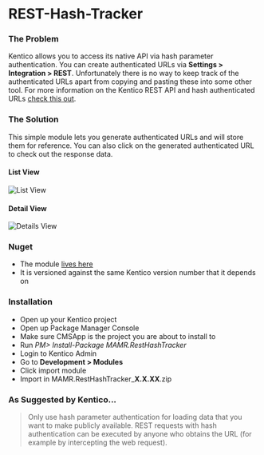 # REST-Hash-Tracker

### The Problem
Kentico allows you to access its native API via hash parameter authentication.  You can create authenticated URLs via **Settings > Integration > REST**.  Unfortunately there is no way to keep track of the authenticated URLs apart from copying and pasting these into some other tool.  For more information on the Kentico REST API and hash authenticated URLs [ check this out](https://docs.kentico.com/display/K82/Authenticating+REST+requests#AuthenticatingRESTrequests-Hashparameterauthentication).

### The Solution
This simple module lets you generate authenticated URLs and will store them for reference.  You can also click on the generated authenticated URL to check out the response data.

#### List View
![List View](https://drive.google.com/file/d/0B8a2mFuEpb2NTFF1NXphRGo1VGc/view?usp=sharing "List View")

#### Detail View
![Details View](https://drive.google.com/file/d/0B8a2mFuEpb2NSjhqLTN5TENEMXM/view?usp=sharing "Detail View")

### Nuget
* The module [lives here](https://www.nuget.org/packages/MAMR.RestHashTracker/)
* It is versioned against the same Kentico version number that it depends on

### Installation
* Open up your Kentico project
* Open up Package Manager Console
* Make sure CMSApp is the project you are about to install to
* Run *PM> Install-Package MAMR.RestHashTracker*
* Login to Kentico Admin
* Go to **Development > Modules**
* Click import module
* Import in MAMR.RestHashTracker_**X.X.XX**.zip

### As Suggested by Kentico...
> Only use hash parameter authentication for loading data that you want to make publicly available. REST requests with hash authentication can be executed by anyone who obtains the URL (for example by intercepting the web request).